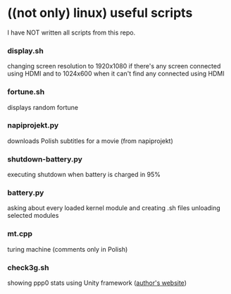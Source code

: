 # ((not only) linux) useful scripts

I have NOT written all scripts from this repo.

### display.sh

changing screen resolution to 1920x1080 if there's any screen connected using HDMI and to 1024x600 when it can't find any connected using HDMI

### fortune.sh

displays random fortune

###  napiprojekt.py

downloads Polish subtitles for a movie (from napiprojekt)

### shutdown-battery.py

executing shutdown when battery is charged in 95%

### battery.py

asking about every loaded kernel module and creating .sh files unloading selected modules

### mt.cpp

turing machine (comments only in Polish)

### check3g.sh

showing ppp0 stats using Unity framework ([author's website](http://opensource.ksx4system.net/ubuntu/check3g/))

